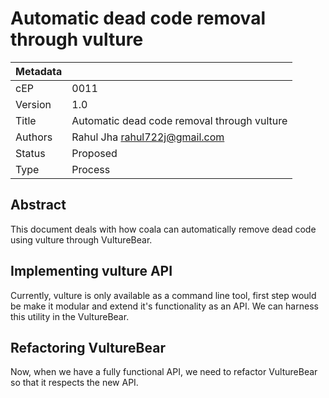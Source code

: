 # Automatic dead code removal through vulture

|Metadata|                                              |
|--------|----------------------------------------------|
|cEP     |0011                                          |
|Version |1.0                                           |
|Title   |Automatic dead code removal through vulture   |
|Authors |Rahul Jha <rahul722j@gmail.com>               |
|Status  |Proposed                                      |
|Type    |Process                                       |


## Abstract

This document deals with how coala can automatically remove dead code using vulture through VultureBear.

## Implementing vulture API
Currently, vulture is only available as a command line tool, first step would be make it modular and extend it's
functionality as an API. We can harness this utility in the VultureBear.

## Refactoring VultureBear
Now, when we have a fully functional API, we need to refactor VultureBear so that it respects the new API.
